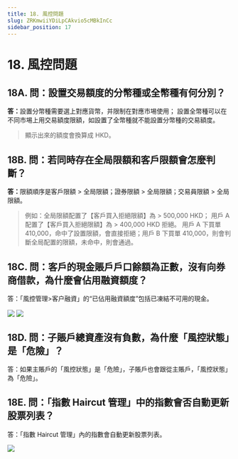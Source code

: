 ```yaml
---
title: 18. 風控問題
slug: ZRKmwiiYDiLpCAkvio5cMBkInCc
sidebar_position: 17
---
```



# 18. 風控問題

## 18A. 問：設置交易額度的分幣種或全幣種有何分別？

<b>答：</b>設置分幣種需要選上對應貨幣，并限制在對應市埸使用；
設置全幣種可以在不同市埸上用交易額度限額，如設置了全幣種就不能設置分幣種的交易額度。

> 顯示出來的額度會換算成 HKD。

## 18B. 問：若同時存在全局限額和客戶限額會怎麼判斷？

<b>答：</b>限額順序是客戶限額 &gt; 全局限額；證券限額 &gt; 全局限額；交易員限額 &gt; 全局限額。

> 例如：全局限額配置了【客戶買入拒絕限額】為 &gt; 500,000 HKD；
>            用戶 A 配置了【客戶買入拒絕限額】為 &gt; 400,000 HKD 拒絕。
> 用戶 A 下買單 410,000，命中了設置限額，會直接拒絕；用戶 B 下買單 410,000，則會判斷全局配置的限額，未命中，則會通過。

## 18C. 問：客戶的現金賬戶戶口餘額為正數，沒有向券商借款，為什麼會佔用融資額度？

答：「風控管理&gt;客户融資」的“已佔用融資額度”包括已凍結不可用的現金。

<img src="/assets/GEBcbfofqo9LtYxmTRlcRsUZn7d.png" src-width="2828" src-height="1346" align="center"/>

<img src="/assets/EkMQbDjSZoN6zLxUb3Rc3XVLnNc.png" src-width="2856" src-height="1602" align="center"/>

## 18D. 問：子賬戶總資產沒有負數，為什麼「風控狀態」是「危險」？

答：如果主賬戶的「風控狀態」是「危險」，子賬戶也會跟從主賬戶，「風控狀態」為「危險」。

## 18E. 問：「指數 Haircut 管理」中的指數會否自動更新股票列表？

答：「指數 Haircut 管理」內的指數會自動更新股票列表。

<img src="/assets/SUzUbaMKEoQuvcxZ1WYc5A1TnFe.png" src-width="2858" src-height="1298" align="center"/>

